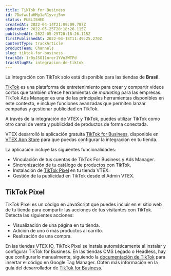```yaml
---
title: TikTok for Business
id: 7Dwfwu1aHMp1aR1yvej5nv
status: PUBLISHED
createdAt: 2022-04-14T21:09:09.787Z
updatedAt: 2022-05-25T20:18:26.115Z
publishedAt: 2022-05-25T20:18:26.115Z
firstPublishedAt: 2022-04-18T11:49:25.270Z
contentType: trackArticle
productTeam: Channels
slug: tiktok-for-business
trackId: 1r0yJSO11nrer1YVu3WTFd
trackSlugES: integracion-de-tiktok
---
```


<div class="alert alert-danger">
  <p>La integración con TikTok solo está disponible para las tiendas de <strong>Brasil</strong>.</p>
</div>

[TikTok](https://www.tiktok.com/) es una plataforma de entretenimiento para crear y compartir videos cortos que también ofrece herramientas de _marketing_ para las empresas. TikTok Ads Manager es una de las principales herramientas disponibles en este contexto, e incluye funciones avanzadas que permiten lanzar campañas y gestionar publicidad en TikTok.

A través de la integración de VTEX y TikTok, puedes utilizar TikTok como otro canal de venta y publicidad de productos de forma conectada.

VTEX desarrolló la aplicación gratuita [TikTok for Business](https://apps.vtex.com/vtexbr-tiktok-tbp/p), disponible en [VTEX App Store](https://apps.vtex.com/) para que puedas configurar la integración en tu tienda.

La aplicación incluye las siguientes funcionalidades:

- Vinculación de tus cuentas de TikTok For Business y Ads Manager.
- Sincronización de tu catálogo de productos con TikTok.
- Instalación de [TikTok Pixel](#tiktok-pixel) en tu tienda VTEX.
- Gestión de la publicidad en TikTok desde el Admin VTEX.

## TikTok Pixel

TikTok Pixel es un código en JavaScript que puedes incluir en el sitio web de tu tienda para compartir las acciones de tus visitantes con TikTok. Detecta las siguientes acciones:

* Visualización de una página en tu tienda.
* Adición de uno o más productos al carrito.
* Realización de una compra.

En las tiendas VTEX IO, TikTok Pixel se instala automáticamente al instalar y configurar TikTok for Business. En las tiendas CMS Legado o Headless, hay que configurarlo manualmente,  siguiendo la [documentación de TikTok](https://ads.tiktok.com/help/article?aid=10000357) para insertar el código en Google Tag Manager. Obtén más información en la guía del desarrollador de [TikTok for Business](https://developers.vtex.com/vtex-developer-docs/docs/vtexbr-tiktok-tbp).
